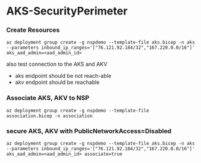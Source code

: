# AKS-SecurityPerimeter

### Create Resources
```
az deployment group create -g nspdemo --template-file aks.bicep -n aks --parameters inbound_ip_ranges='["76.121.92.184/32","167.220.0.0/16"]' aks_aad_admin=<aad_admin_id>
```
also test connection to the AKS and AKV
- aks endpoint should be not reach-able
- akv endpoint should be reachable

### Associate AKS, AKV to NSP
```
az deployment group create -g nspdemo --template-file association.bicep -n association
```

### secure AKS, AKV with PublicNetworkAccess=Disabled
```
az deployment group create -g nspdemo --template-file aks.bicep -n aks --parameters inbound_ip_ranges='["76.121.92.184/32","167.220.0.0/16"]' aks_aad_admin=<aad_admin_id> associate=true
```